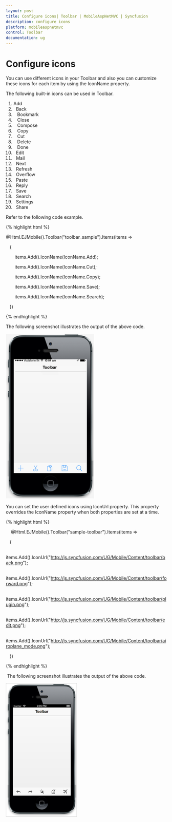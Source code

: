 ```yaml
---
layout: post
title: Configure icons| Toolbar | MobileAspNetMVC | Syncfusion
description: configure icons
platform: mobileaspnetmvc
control: Toolbar
documentation: ug
---
```


# Configure icons

You can use different icons in your Toolbar and also you can customize these icons for each item by using the IconName property.

The following built-in icons can be used in Toolbar.

1.    Add
2.    Back
3.    Bookmark
4.    Close
5.    Compose
6.    Copy
7.    Cut
8.    Delete
9.    Done
10.   Edit
11.   Mail
12.   Next
13.   Refresh
14.   Overflow
15.   Paste
16.   Reply
17.   Save
18.   Search
19.   Settings
20.   Share



Refer to the following code example.

{% highlight html %}

@Html.EJMobile().Toolbar("toolbar_sample").Items(items =>

   {

       items.Add().IconName(IconName.Add);

       items.Add().IconName(IconName.Cut);

       items.Add().IconName(IconName.Copy);

       items.Add().IconName(IconName.Save);

       items.Add().IconName(IconName.Search);

   })

{% endhighlight %}

The following screenshot illustrates the output of the above code.

![](Configure-icons_images/Configure-icons_img1.png)



You can set the user defined icons using IconUrl property. This property overrides the IconName property when both properties are set at a time. 

{% highlight html %}

    @Html.EJMobile().Toolbar("sample-toolbar").Items(items =>

   {

       items.Add().IconUrl("http://js.syncfusion.com/UG/Mobile/Content/toolbar/back.png");

       items.Add().IconUrl("http://js.syncfusion.com/UG/Mobile/Content/toolbar/forward.png");

       items.Add().IconUrl("http://js.syncfusion.com/UG/Mobile/Content/toolbar/plugin.png");

       items.Add().IconUrl("http://js.syncfusion.com/UG/Mobile/Content/toolbar/edit.png");

       items.Add().IconUrl("http://js.syncfusion.com/UG/Mobile/Content/toolbar/airoplane_mode.png");

   })

{% endhighlight %}

 The following screenshot illustrates the output of the above code.

![](Configure-icons_images/Configure-icons_img2.png)



